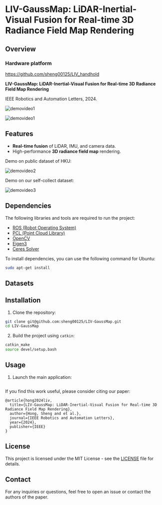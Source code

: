 
# LIV-GaussMap: LiDAR-Inertial-Visual Fusion for Real-time 3D Radiance Field Map Rendering



## Overview

### Hardware platform

https://github.com/sheng00125/LIV_handhold

**LIV-GaussMap: LiDAR-Inertial-Visual Fusion for Real-time 3D Radiance Field Map Rendering**  
 
IEEE Robotics and Automation Letters, 2024.


![demovideo1](./fig/opt2.gif)

![demovideo1](https://i.giphy.com/media/v1.Y2lkPTc5MGI3NjExNXc5dGlxOWRud3hndTZ6MDV3Zm00MXhweG51enI2YmdlcXc4Z3JnbSZlcD12MV9pbnRlcm5hbF9naWZfYnlfaWQmY3Q9dg/ve2zYEsWZ2nImnn15j/giphy.gif)


## Features

- **Real-time fusion** of LiDAR, IMU, and camera data.
- High-performance **3D radiance field map** rendering.

Demo on public dataset of HKU:

![demovideo2](./fig/HKU.gif)

Demo on our self-collect dataset:

![demovideo3](./fig/rb.gif)



## Dependencies

The following libraries and tools are required to run the project:

- [ROS (Robot Operating System)](https://www.ros.org/)
- [PCL (Point Cloud Library)](https://pointclouds.org/)
- [OpenCV](https://opencv.org/)
- [Eigen3](https://eigen.tuxfamily.org/dox/)
- [Ceres Solver](http://ceres-solver.org/)

To install dependencies, you can use the following command for Ubuntu:

```bash
sudo apt-get install 
```
## Datasets

## Installation

1. Clone the repository:

```bash
git clone git@github.com:sheng00125/LIV-GaussMap.git
cd LIV-GaussMap
```

2. Build the project using `catkin`:

```bash
catkin_make
source devel/setup.bash
```

## Usage

1. Launch the main application:

```bash

```

If you find this work useful, please consider citing our paper:

```
@article{hong2024liv,
  title={LIV-GaussMap: LiDAR-Inertial-Visual Fusion for Real-time 3D Radiance Field Map Rendering},
  author={Hong, Sheng and et al.},
  journal={IEEE Robotics and Automation Letters},
  year={2024},
  publisher={IEEE}
}
```



## License

This project is licensed under the MIT License - see the [LICENSE](LICENSE) file for details.

## Contact

For any inquiries or questions, feel free to open an issue or contact the authors of the paper.